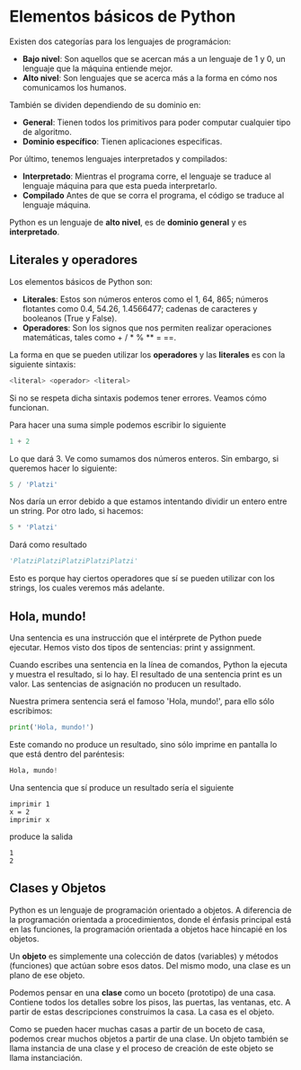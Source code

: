 # Elementos básicos de Python



Existen dos categorías para los lenguajes de programácion:

* **Bajo nivel**: Son aquellos que se acercan más a un lenguaje de 1 y 0, un lenguaje que la máquina entiende mejor.
* **Alto nivel**: Son lenguajes que se acerca más a la forma en cómo nos comunicamos los humanos. 

También se dividen dependiendo de su dominio en:

* **General**: Tienen todos los primitivos para poder computar cualquier tipo de algoritmo.
* **Dominio específico**: Tienen aplicaciones especificas.

Por último, tenemos lenguajes interpretados y compilados:

* **Interpretado**: Mientras el programa corre, el lenguaje se traduce al lenguaje máquina para que esta pueda interpretarlo.
* **Compilado** Antes de que se corra el programa, el código se traduce al lenguaje máquina. 

Python es un lenguaje de **alto nivel**, es de **dominio general** y es **interpretado**. 

## Literales y operadores

Los elementos básicos de Python son:

* **Literales**: Estos son números enteros como el 1, 64, 865; números flotantes como 0.4, 54.26, 1.4566477; cadenas de caracteres y booleanos (True y False). 
* **Operadores**: Son los signos que nos permiten realizar operaciones matemáticas, tales como + / * % ** = ==. 

La forma en que se pueden utilizar los **operadores** y las **literales** es con la siguiente sintaxis:

```python
<literal> <operador> <literal>
```

Si no se respeta dicha sintaxis podemos tener errores. Veamos cómo funcionan.

Para hacer una suma simple podemos escribir lo siguiente

```python
1 + 2
```

Lo que dará 3. Ve como sumamos dos números enteros. Sin embargo, si queremos hacer lo siguiente:

```python
5 / 'Platzi'
```

Nos daría un error debido a que estamos intentando dividir un entero entre un string. Por otro lado, si hacemos:

```python
5 * 'Platzi'
```

Dará como resultado

```python
'PlatziPlatziPlatziPlatziPlatzi'
```

Esto es porque hay ciertos operadores que sí se pueden utilizar con los strings, los cuales veremos más adelante.

## Hola, mundo!

Una sentencia es una instrucción que el intérprete de Python puede ejecutar. Hemos visto dos tipos de sentencias: print y assignment.

Cuando escribes una sentencia en la línea de comandos, Python la ejecuta y muestra el resultado, si lo hay. El resultado de una sentencia print es un valor. Las sentencias de asignación no producen un resultado.

Nuestra primera sentencia será el famoso 'Hola, mundo!', para ello sólo escribimos:

```python
print('Hola, mundo!')
```

Este comando no produce un resultado, sino sólo imprime en pantalla lo que está dentro del paréntesis:

```python
Hola, mundo!
```

Una sentencia que sí produce un resultado sería el siguiente 

```
imprimir 1
x = 2
imprimir x
```

produce la salida

```
1
2
```

## Clases y Objetos

Python es un lenguaje de programación orientado a objetos. A diferencia de la programación orientada a procedimientos, donde el énfasis principal está en las funciones, la programación orientada a objetos hace hincapié en los objetos.

Un **objeto** es simplemente una colección de datos (variables) y métodos (funciones) que actúan sobre esos datos. Del mismo modo, una clase es un plano de ese objeto.

Podemos pensar en una **clase** como un boceto (prototipo) de una casa. Contiene todos los detalles sobre los pisos, las puertas, las ventanas, etc. A partir de estas descripciones construimos la casa. La casa es el objeto.

Como se pueden hacer muchas casas a partir de un boceto de casa, podemos crear muchos objetos a partir de una clase. Un objeto también se llama instancia de una clase y el proceso de creación de este objeto se llama instanciación.

